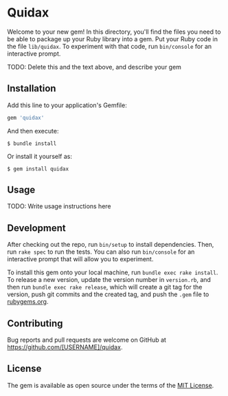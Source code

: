 # Quidax

Welcome to your new gem! In this directory, you'll find the files you need to be able to package up your Ruby library into a gem. Put your Ruby code in the file `lib/quidax`. To experiment with that code, run `bin/console` for an interactive prompt.

TODO: Delete this and the text above, and describe your gem

## Installation

Add this line to your application's Gemfile:

```ruby
gem 'quidax'
```

And then execute:

    $ bundle install

Or install it yourself as:

    $ gem install quidax

## Usage

TODO: Write usage instructions here

## Development

After checking out the repo, run `bin/setup` to install dependencies. Then, run `rake spec` to run the tests. You can also run `bin/console` for an interactive prompt that will allow you to experiment.

To install this gem onto your local machine, run `bundle exec rake install`. To release a new version, update the version number in `version.rb`, and then run `bundle exec rake release`, which will create a git tag for the version, push git commits and the created tag, and push the `.gem` file to [rubygems.org](https://rubygems.org).

## Contributing

Bug reports and pull requests are welcome on GitHub at https://github.com/[USERNAME]/quidax.

## License

The gem is available as open source under the terms of the [MIT License](https://opensource.org/licenses/MIT).
